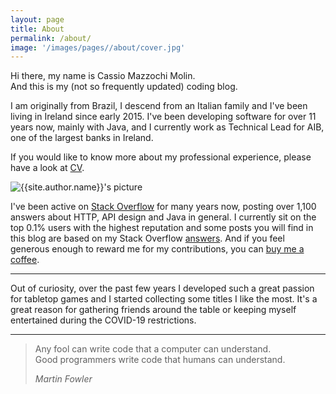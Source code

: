 ```yaml
---
layout: page
title: About
permalink: /about/
image: '/images/pages//about/cover.jpg'
---
```


Hi there, my name is Cassio Mazzochi Molin.  
And this is my (not so frequently updated) coding blog.

I am originally from Brazil, I descend from an Italian family and I've been living in Ireland since early 2015. I've been developing software for over 11 years now, mainly with Java, and I currently work as Technical Lead for AIB, one of the largest banks in Ireland.

If you would like to know more about my professional experience, please have a look at [CV][cv].

<div class="about__author">
  <img class="about__author-image lazy" data-src="{{site.baseurl}}{{site.author.avatar}}" alt="{{site.author.name}}'s picture">
</div>

I've been active on [Stack Overflow][stackoverflow] for many years now, posting over 1,100 answers about HTTP, API design and Java in general. I currently sit on the top 0.1% users with the highest reputation and some posts you will find in this blog are based on my Stack Overflow [answers][stackoverflow.answers]. And if you feel generous enough to reward me for my contributions, you can [buy me a coffee][paypal].

---

Out of curiosity, over the past few years I developed such a great passion for tabletop games and I started collecting some titles I like the most. It's a great reason for gathering friends around the table or keeping myself entertained during the COVID-19 restrictions.

---

> Any fool can write code that a computer can understand. <br/>
> Good programmers write code that humans can understand.
>
> <cite>Martin Fowler</cite>


  [cv]: /cv
  [stackoverflow]: https://stackoverflow.com/u/1426227
  [stackoverflow.answers]: https://stackoverflow.com/search?q=is%3Aanswer+user%3A1426227
  [paypal]: https://paypal.me/cassiomolin
